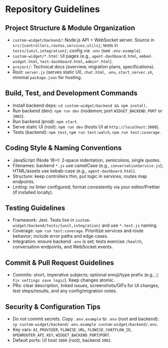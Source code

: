 # Repository Guidelines

## Project Structure & Module Organization
- `custom-widget/backend/`: Node.js API + WebSocket server. Source in `src/{controllers,routes,services,utils}`; tests in `tests/{unit,integration}`; config via `.env` (see `.env.example`).
- `custom-widget/*.html`: UI pages (e.g., `agent-dashboard.html`, `embed-widget.html`, `test-dashboard.html`, `admin*.html`).
- `project/`: Technical docs (overview, migration plans, specifications).
- Root: `server.js` (serves static UI), `chat.html`, `.env`, `start_server.sh`, minimal `package.json` for hosting.

## Build, Test, and Development Commands
- Install backend deps: `cd custom-widget/backend && npm install`.
- Run backend (dev): `npm run dev` (nodemon; port `WIDGET_BACKEND_PORT` or `3002`).
- Run backend (prod): `npm start`.
- Serve static UI (root): `npm run dev` (hosts UI at `http://localhost:3000`).
- Tests (backend): `npm test`, `npm run test:watch`, `npm run test:coverage`.

## Coding Style & Naming Conventions
- JavaScript (Node 18+): 2‑space indentation, semicolons, single quotes.
- Filenames: backend `*.js` use camelCase (e.g., `conversationService.js`); HTML/assets use kebab-case (e.g., `agent-dashboard.html`).
- Structure: keep controllers thin, put logic in services, routes map endpoints.
- Linting: no linter configured; format consistently via your editor/Prettier (if installed locally).

## Testing Guidelines
- Framework: Jest. Tests live in `custom-widget/backend/tests/{unit,integration}` and use `*.test.js` naming.
- Coverage: `npm run test:coverage`. Prioritize services and route behavior; include error paths and edge cases.
- Integration: ensure backend `.env` is set; tests exercise `/health`, conversation endpoints, and WebSocket events.

## Commit & Pull Request Guidelines
- Commits: short, imperative subjects; optional emoji/type prefix (e.g., `🔧 Fix settings save logic`). Keep changes atomic.
- PRs: clear description, linked issues, screenshots/GIFs for UI changes, test steps/results, and any config/migration notes.

## Security & Configuration Tips
- Do not commit secrets. Copy `.env.example` to `.env` (root and backend): `cp custom-widget/backend/.env.example custom-widget/backend/.env`.
- Key vars: `AI_PROVIDER`, `FLOWISE_URL`, `FLOWISE_CHATFLOW_ID`, `OPENROUTER_API_KEY`, `WIDGET_BACKEND_PORT`/`PORT`.
- Default ports: UI host `3000` (root), backend `3002`.

